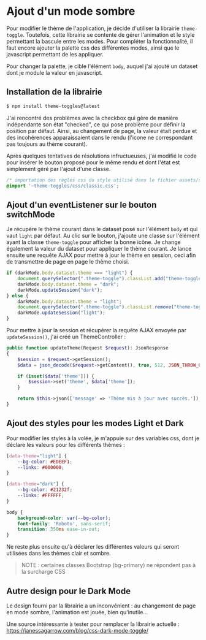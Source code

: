 # Ajout d'un mode sombre

Pour modifier le thème de l'application, je décide d'utiliser la librairie `theme-toggle`.
Toutefois, cette librairie se contente de gérer l'animation et le style permettant la bascule entre les modes.
Pour compléter la fonctionnalité, il faut encore ajouter la palette css des différentes modes, ainsi que le javascript permettant de les appliquer.

Pour changer la palette, je cible l'élément `body`, auquel j'ai ajouté un dataset dont je module la valeur en javascript.

## Installation de la librairie

```bash
$ npm install theme-toggles@latest
```

J'ai rencontré des problèmes avec la checkbox qui gère de manière indépendante son état "checked", ce qui pose problème pour définir la position par défaut.
Ainsi, au changement de page, la valeur était perdue et des incohérences apparaissaient dans le rendu (l'icone ne correspondant pas toujours au thème courant).

Après quelques tentatives de résolutions infructueuses, j'ai modifié le code pour insérer le bouton proposé pour le même rendu et dont l'état est simplement géré par l'ajout d'une classe.

```css
/* importation des règles css du style utilisé dans le fichier assets/styles/app.scss */
@import '~theme-toggles/css/classic.css';
```

## Ajout d'un eventListener sur le bouton switchMode

Je récupère le thème courant dans le dataset posé sur l'élément `body` et qui vaut `light` par défaut.
Au clic sur le bouton, j'ajoute une classe sur l'élément ayant la classe `theme-toggle` pour afficher la bonne icône.
Je change également la valeur du dataset pour appliquer le thème courant.
Je lance ensuite une requête AJAX pour mettre à jour le thème en session, ceci afin de transmettre de page en page le thème choisi.

```js
if (darkMode.body.dataset.theme === "light") {
    document.querySelector(".theme-toggle").classList.add("theme-toggle--toggled");
    darkMode.body.dataset.theme = "dark";
    darkMode.updateSession("dark");
} else {
    darkMode.body.dataset.theme = "light";
    document.querySelector(".theme-toggle").classList.remove("theme-toggle--toggled");
    darkMode.updateSession("light");
}
```

Pour mettre à jour la session et récupérer la requête AJAX envoyée par `updateSession()`, j'ai créé un ThemeController :

```php
public function updateTheme(Request $request): JsonResponse
{
    $session = $request->getSession();
    $data = json_decode($request->getContent(), true, 512, JSON_THROW_ON_ERROR);

    if (isset($data['theme'])) {
        $session->set('theme', $data['theme']);
    }

    return $this->json(['message' => 'Thème mis à jour avec succès.']);
}
```

## Ajout des styles pour les modes Light et Dark

Pour modifier les styles à la volée, je m'appuie sur des variables css, dont je déclare les valeurs pour les différents thèmes :

```css
[data-theme="light"] {
    --bg-color: #EDEEF1;
    --links: #000000;
}

[data-theme="dark"] {
    --bg-color: #21232f;
    --links: #FFFFFF;
}

body {
    background-color: var(--bg-color);
    font-family: 'Roboto', sans-serif;
    transition: 350ms ease-in-out;
}
```

Ne reste plus ensuite qu'à déclarer les différentes valeurs qui seront utilisées dans les thèmes clair et sombre.

>NOTE : certaines classes Bootstrap (bg-primary) ne répondent pas à la surcharge CSS

## Autre design pour le Dark Mode

Le design fourni par la librairie a un inconvénient : au changement de page en mode sombre, l'animation est jouée, bien qu'inutile...

Une source intéressante à tester pour remplacer la librairie actuelle : https://janessagarrow.com/blog/css-dark-mode-toggle/